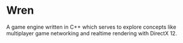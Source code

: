 # Wren
A game engine written in C++ which serves to explore concepts like multiplayer game networking and realtime rendering with DirectX 12.
